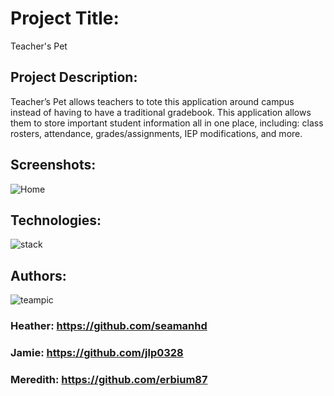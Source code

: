 # Project Title: 

Teacher's Pet

## Project Description:

Teacher’s Pet allows teachers to tote this application around campus instead of having to have a traditional gradebook. This application allows them to store important student information all in one place, including: class rosters, attendance, grades/assignments, IEP modifications, and more.

## Screenshots:

![Home](https://cloud.githubusercontent.com/assets/11364825/24481627/9ba34362-14b9-11e7-93ae-2d959c85794e.png)


## Technologies:

![stack](https://cloud.githubusercontent.com/assets/11364825/24482529/e53808a4-14bf-11e7-910d-2a93e6a9a642.png)


## Authors:

![teampic](https://cloud.githubusercontent.com/assets/11364825/24482479/6ad24372-14bf-11e7-885b-b24a68607ff4.png)

  ### Heather: https://github.com/seamanhd
  ### Jamie: https://github.com/jlp0328
  ### Meredith: https://github.com/erbium87
